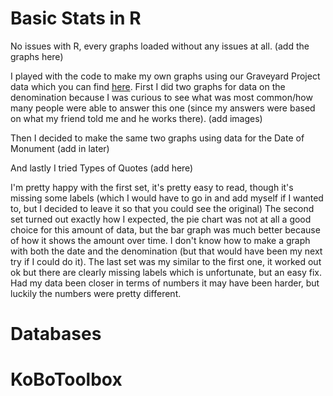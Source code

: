 # Basic Stats in R

  No issues with R, every graphs loaded without any issues at all. (add the graphs here)
  
  I played with the code to make my own graphs using our Graveyard Project data which you can find [here](https://github.com/Circe99/Week-Five/blob/main/R-code). First I did two graphs for data on the denomination because I was curious to see what was most common/how many people were able to answer this one (since my answers were based on what my friend told me and he works there). (add images)
  
  Then I decided to make the same two graphs using data for the Date of Monument (add in later) 
  
  And lastly I tried Types of Quotes (add here) 
  
  I'm pretty happy with the first set, it's pretty easy to read, though it's missing some labels (which I would have to go in and add myself if I wanted to, but I decided to leave it so that you could see the original) 
  The second set turned out exactly how I expected, the pie chart was not at all a good choice for this amount of data, but the bar graph was much better because of how it shows the amount over time. I don't know how to make a graph with both the date and the denomination (but that would have been my next try if I could do it).
  The last set was my similar to the first one, it worked out ok but there are clearly missing labels which is unfortunate, but an easy fix. Had my data been closer in terms of numbers it may have been harder, but luckily the numbers were pretty different. 

# Databases

  

# KoBoToolbox

  
